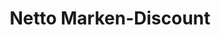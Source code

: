 ---
title: "Netto Marken-Discount"
url: /schiffweiler/netto-marken-discount-auf-der-brueck/
shop: Supermarkt
---